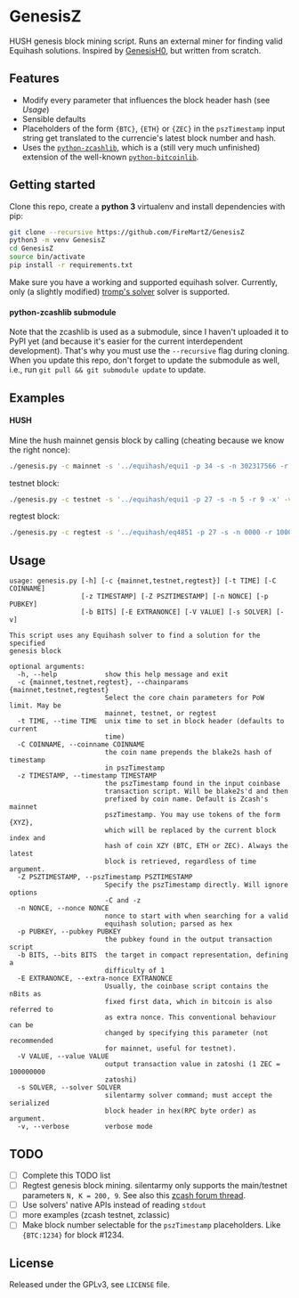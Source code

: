 # GenesisZ
HUSH genesis block mining script. Runs an external miner for finding valid Equihash solutions.
Inspired by [GenesisH0](https://github.com/lhartikk/GenesisH0), but written from scratch.

## Features
- Modify every parameter that influences the block header hash (see _Usage_)
- Sensible defaults
- Placeholders of the form `{BTC}`, `{ETH}` or `{ZEC}` in the `pszTimestamp` input string get translated to the currencie's latest block number and hash. 
- Uses the [`python-zcashlib`](https://github.com/sebastianst/python-zcashlib), which is a (still very much unfinished) extension of the well-known [`python-bitcoinlib`](https://github.com/petertodd/python-bitcoinlib).

## Getting started
Clone this repo, create a **python 3** virtualenv and install dependencies with pip:
```bash
git clone --recursive https://github.com/FireMartZ/GenesisZ
python3 -m venv GenesisZ
cd GenesisZ
source bin/activate
pip install -r requirements.txt
```
Make sure you have a working and supported equihash solver. Currently, only (a slightly modified) [tromp's solver](https://github.com/FireMartZ/equihash) solver is supported.

#### python-zcashlib submodule
Note that the zcashlib is used as a submodule, since I haven't uploaded it to PyPI yet (and because it's easier for the current interdependent development). That's why you must use the `--recursive` flag during cloning. When you update this repo, don't forget to update the submodule as well, i.e., run `git pull && git submodule update` to update.

## Examples
#### HUSH
Mine the hush mainnet gensis block by calling (cheating because we know the right nonce):
```bash
./genesis.py -c mainnet -s '../equihash/equi1 -p 34 -s -n 302317566 -r 9 -x' -v -t 1479401611 -b 0x1f07ffff -Z Zdashe540ecf100001889836c7d491a2f44e6bc6076d59e5e317255946b71be3fc516 -p 04678afdb0fe5548271967f1a67130b7105cd6a828e03909a67962e0ea1f61deb649f6bc3f4cef38c4f35504e51ec112de5c384df7ba0b8d578a4c702b6bf11d5f
```
testnet block:
```bash
./genesis.py -c testnet -s '../equihash/equi1 -p 27 -s -n 5 -r 9 -x' -v -t 1506883264 -b 0x2007ffff -E 0x1f07ffff -Z Zdashe540ecf100001889836c7d491a2f44e6bc6076d59e5e317255946b71be3fc516 -p 04678afdb0fe5548271967f1a67130b7105cd6a828e03909a67962e0ea1f61deb649f6bc3f4cef38c4f35504e51ec112de5c384df7ba0b8d578a4c702b6bf11d5f
```
regtest block:
```bash
./genesis.py -c regtest -s '../equihash/eq4851 -p 27 -s -n 0000 -r 100000 -x' -v -t 1519568466 -b 0x200f0f0f -E 0x1f07ffff -Z Zdashe540ecf100001889836c7d491a2f44e6bc6076d59e5e317255946b71be3fc516 -p 04678afdb0fe5548271967f1a67130b7105cd6a828e03909a67962e0ea1f61deb649f6bc3f4cef38c4f35504e51ec112de5c384df7ba0b8d578a4c702b6bf11d5f
```

## Usage
```
usage: genesis.py [-h] [-c {mainnet,testnet,regtest}] [-t TIME] [-C COINNAME]
                  [-z TIMESTAMP] [-Z PSZTIMESTAMP] [-n NONCE] [-p PUBKEY]
                  [-b BITS] [-E EXTRANONCE] [-V VALUE] [-s SOLVER] [-v]

This script uses any Equihash solver to find a solution for the specified
genesis block

optional arguments:
  -h, --help            show this help message and exit
  -c {mainnet,testnet,regtest}, --chainparams {mainnet,testnet,regtest}
                        Select the core chain parameters for PoW limit. May be
                        mainnet, testnet, or regtest
  -t TIME, --time TIME  unix time to set in block header (defaults to current
                        time)
  -C COINNAME, --coinname COINNAME
                        the coin name prepends the blake2s hash of timestamp
                        in pszTimestamp
  -z TIMESTAMP, --timestamp TIMESTAMP
                        the pszTimestamp found in the input coinbase
                        transaction script. Will be blake2s'd and then
                        prefixed by coin name. Default is Zcash's mainnet
                        pszTimestamp. You may use tokens of the form {XYZ},
                        which will be replaced by the current block index and
                        hash of coin XZY (BTC, ETH or ZEC). Always the latest
                        block is retrieved, regardless of time argument.
  -Z PSZTIMESTAMP, --pszTimestamp PSZTIMESTAMP
                        Specify the pszTimestamp directly. Will ignore options
                        -C and -z
  -n NONCE, --nonce NONCE
                        nonce to start with when searching for a valid
                        equihash solution; parsed as hex
  -p PUBKEY, --pubkey PUBKEY
                        the pubkey found in the output transaction script
  -b BITS, --bits BITS  the target in compact representation, defining a
                        difficulty of 1
  -E EXTRANONCE, --extra-nonce EXTRANONCE
                        Usually, the coinbase script contains the nBits as
                        fixed first data, which in bitcoin is also referred to
                        as extra nonce. This conventional behaviour can be
                        changed by specifying this parameter (not recommended
                        for mainnet, useful for testnet).
  -V VALUE, --value VALUE
                        output transaction value in zatoshi (1 ZEC = 100000000
                        zatoshi)
  -s SOLVER, --solver SOLVER
                        silentarmy solver command; must accept the serialized
                        block header in hex(RPC byte order) as argument.
  -v, --verbose         verbose mode

```

## TODO

- [ ] Complete this TODO list
- [ ] Regtest genesis block mining. silentarmy only supports the main/testnet parameters `N, K = 200, 9`. See also this [zcash forum thread](https://forum.z.cash/t/equihash-solver-for-n-k-48-5-other-than-default-200-9).
- [ ] Use solvers' native APIs instead of reading `stdout`
- [ ] more examples (zcash testnet, zclassic)
- [ ] Make block number selectable for the `pszTimestamp` placeholders. Like `{BTC:1234}` for block #1234. 

## License
Released under the GPLv3, see `LICENSE` file.
